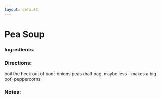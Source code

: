 ```yaml
---
layout: default
---
```


# Pea Soup

### Ingredients:

### Directions:

boil the heck out of bone
onions
peas (half bag, maybe less - makes a big pot)
peppercorns

### Notes: